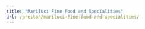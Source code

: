 ```yaml
---
title: "Mariluci Fine Food and Specialities"
url: /preston/mariluci-fine-food-and-specialities/
---
```

